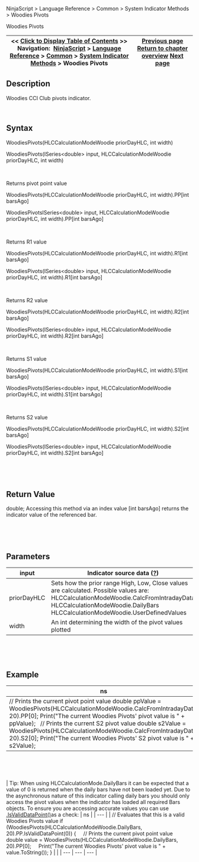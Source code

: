 ﻿


NinjaScript \> Language Reference \> Common \> System Indicator Methods \> Woodies Pivots






















Woodies Pivots







| \<\< [Click to Display Table of Contents](woodies_pivots.md) \>\> **Navigation:**     [NinjaScript](ninjascript.md) \> [Language Reference](language_reference_wip.md) \> [Common](common.md) \> [System Indicator Methods](indicators.md) \> Woodies Pivots | [Previous page](woodies_cci.md) [Return to chapter overview](indicators.md) [Next page](zigzag.md) |
| --- | --- |











## Description


Woodies CCI Club pivots indicator.


 


## Syntax


WoodiesPivots(HLCCalculationModeWoodie priorDayHLC, int width)  

WoodiesPivots(ISeries\<double\> input, HLCCalculationModeWoodie priorDayHLC, int width)  

   

Returns pivot point value  

WoodiesPivots(HLCCalculationModeWoodie priorDayHLC, int width).PP\[int barsAgo]  

WoodiesPivotsISeries\<double\> input, HLCCalculationModeWoodie priorDayHLC, int width).PP\[int barsAgo]  

   

Returns R1 value  

WoodiesPivots(HLCCalculationModeWoodie priorDayHLC, int width).R1\[int barsAgo]  

WoodiesPivots(ISeries\<double\> input, HLCCalculationModeWoodie priorDayHLC, int width).R1\[int barsAgo]  

   

Returns R2 value  

WoodiesPivots(HLCCalculationModeWoodie priorDayHLC, int width).R2\[int barsAgo]  

WoodiesPivots(ISeries\<double\> input, HLCCalculationModeWoodie priorDayHLC, int width).R2\[int barsAgo]  

   

Returns S1 value  

WoodiesPivots(HLCCalculationModeWoodie priorDayHLC, int width).S1\[int barsAgo]  

WoodiesPivots(ISeries\<double\> input, HLCCalculationModeWoodie priorDayHLC, int width).S1\[int barsAgo]  

   

Returns S2 value  

WoodiesPivots(HLCCalculationModeWoodie priorDayHLC, int width).S2\[int barsAgo]  

WoodiesPivots(ISeries\<double\> input, HLCCalculationModeWoodie priorDayHLC, int width).S2\[int barsAgo]


 


 


## Return Value


double; Accessing this method via an index value \[int barsAgo] returns the indicator value of the referenced bar.


 


 


## Parameters




| input | Indicator source data ([?](valid_input_data_for_indicator.md)) |
| --- | --- |
| priorDayHLC | Sets how the prior range High, Low, Close values are calculated. Possible values are:   HLCCalculationModeWoodie.CalcFromIntradayData HLCCalculationModeWoodie.DailyBars HLCCalculationModeWoodie.UserDefinedValues |
| width | An int determining the width of the pivot values plotted |



 


 


## Example




| ns |
| --- |
| // Prints the current pivot point value double ppValue \= WoodiesPivots(HLCCalculationModeWoodie.CalcFromIntradayData, 20).PP\[0]; Print("The current Woodies Pivots' pivot value is " \+ ppValue);   // Prints the current S2 pivot value double s2Value \= WoodiesPivots(HLCCalculationModeWoodie.CalcFromIntradayData, 20).S2\[0]; Print("The current Woodies Pivots' S2 pivot value is " \+ s2Value); |



 


 




| Tip: When using HLCCalculationMode.DailyBars it can be expected that a value of 0 is returned when the daily bars have not been loaded yet. Due to the asynchronous nature of this indicator calling daily bars you should only access the pivot values when the indicator has loaded all required Bars objects. To ensure you are accessing accurate values you can use [.IsValidDataPoint()](isvaliddatapoint.md)as a check:   | ns | | --- | | // Evaluates that this is a valid Woodies Pivots value if (WoodiesPivots(HLCCalculationModeWoodie.DailyBars, 20).PP.IsValidDataPoint(0)) {      // Prints the current pivot point value      double value \= WoodiesPivots(HLCCalculationModeWoodie.DailyBars, 20).PP\[0];      Print("The current Woodies Pivots' pivot value is " \+ value.ToString()); } | |
| --- | --- | --- |



 








